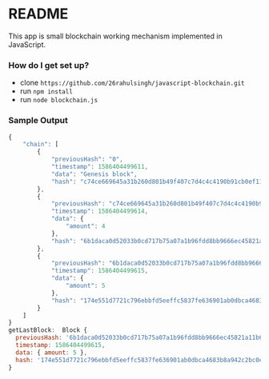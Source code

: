 # README #

This app is small blockchain working mechanism implemented in JavaScript.

### How do I get set up? ###

* clone `https://github.com/26rahulsingh/javascript-blockchain.git`
* run `npm install`
* run `node blockchain.js`

### Sample Output ###
```javascript
{
    "chain": [
        {
            "previousHash": "0",
            "timestamp": 1586404499611,
            "data": "Genesis block",
            "hash": "c74ce669645a31b260d801b49f407c7d4c4c4190b91cb0ef11d06e4ef305dd08"
        },
        {
            "previousHash": "c74ce669645a31b260d801b49f407c7d4c4c4190b91cb0ef11d06e4ef305dd08",
            "timestamp": 1586404499614,
            "data": {
                "amount": 4
            },
            "hash": "6b1daca0d52033b0cd717b75a07a1b96fdd8bb9666ec45821a11b676158e5eed"
        },
        {
            "previousHash": "6b1daca0d52033b0cd717b75a07a1b96fdd8bb9666ec45821a11b676158e5eed",
            "timestamp": 1586404499615,
            "data": {
                "amount": 5
            },
            "hash": "174e551d7721c796ebbfd5eeffc5837fe636901ab0dbca4683b8a942c2bc0ecf"
        }
    ]
}
getLastBlock:  Block {
  previousHash: '6b1daca0d52033b0cd717b75a07a1b96fdd8bb9666ec45821a11b676158e5eed',
  timestamp: 1586404499615,
  data: { amount: 5 },
  hash: '174e551d7721c796ebbfd5eeffc5837fe636901ab0dbca4683b8a942c2bc0ecf'
}
```

